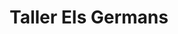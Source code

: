 ---
title: "Taller Els Germans"
url: /torrent/taller-els-germans/
shop: reparación de automóviles
---